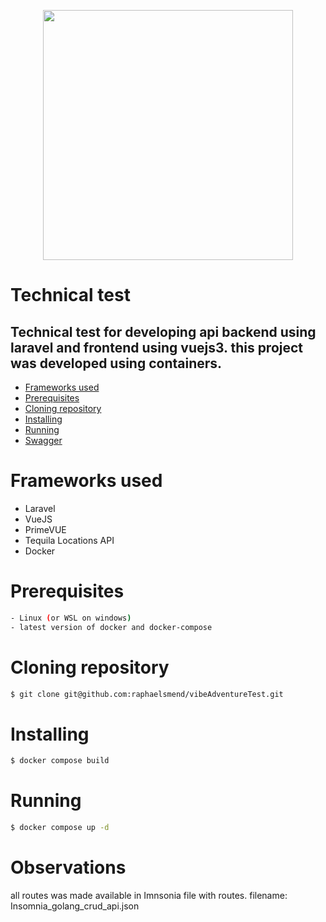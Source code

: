 <p align="center">
    <a href="https://go.dev/" target="_blank">
        <img src="https://fiverr-res.cloudinary.com/images/t_main1,q_auto,f_auto,q_auto,f_auto/gigs/272486839/original/fc57038166a74a4909c66f9a3731e37f67ff4222/create-professional-website-using-php-mysql-laravel-vue-js.jpg" width="400">
    </a>
</p>

# Technical test

## Technical test for developing api backend using laravel and frontend using vuejs3. this project was developed using containers.

<!--ts-->
* [Frameworks used](#frameworks-used)
* [Prerequisites](#prerequisites)
* [Cloning repository](#clonning)
* [Installing](#installing)
* [Running](#running)
* [Swagger](#swagger)
<!--te-->

Frameworks used
============
- <a hfef="https://laravel.com/" target="_blank">Laravel</a>
- <a hfef="https://vuejs.org/" target="_blank">VueJS</a>
- <a hfef="https://primevue.org/autocomplete/" target="_blank">PrimeVUE</a>
- <a hfef="https://tequila.kiwi.com/portal/docs/tequila_api/locations_api" target="_blank">Tequila Locations API</a>
- <a hfef="https://www.docker.com/" target="_blank">Docker</a>

Prerequisites
============

```bash
- Linux (or WSL on windows)
- latest version of docker and docker-compose
```

Cloning repository
============

```bash
$ git clone git@github.com:raphaelsmend/vibeAdventureTest.git
```
Installing
============

```bash
$ docker compose build
```
Running
============
```bash
$ docker compose up -d
```

Observations
============
all routes was made available in Imnsonia file with routes. filename: Insomnia_golang_crud_api.json